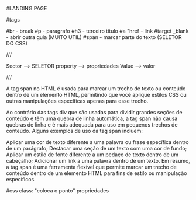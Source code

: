 #LANDING PAGE

#tags

#br - break
#p - paragrafo
#h3 - terceiro titulo
#a "href - link
#target _blank - abrir outra guia (MUITO UTIL) 
#span - marcar parte do texto (SELETOR DO CSS)

///

Sector --> SELETOR
property --> propriedades
Value --> valor

///




A tag span no HTML é usada para marcar um trecho de texto ou conteúdo dentro de um elemento HTML, permitindo que você aplique estilos CSS ou outras manipulações específicas apenas para esse trecho.

Ao contrário das tags div que são usadas para dividir grandes seções de conteúdo e têm uma quebra de linha automática, a tag span não causa quebras de linha e é mais adequada para uso em pequenos trechos de conteúdo. Alguns exemplos de uso da tag span incluem:

Aplicar uma cor de texto diferente a uma palavra ou frase específica dentro de um parágrafo;
Destacar uma seção de um texto com uma cor de fundo;
Aplicar um estilo de fonte diferente a um pedaço de texto dentro de um cabeçalho;
Adicionar um link a uma palavra dentro de um texto.
Em resumo, a tag span é uma ferramenta flexível que permite marcar um trecho de conteúdo dentro de um elemento HTML para fins de estilo ou manipulação específicos.



#css
class: "coloca o ponto"
propriedades 